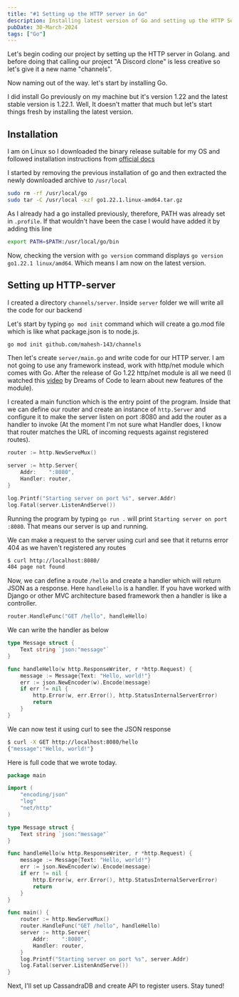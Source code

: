 ```yaml
---
title: "#1 Setting up the HTTP server in Go"
description: Installing latest version of Go and setting up the HTTP Server.
pubDate: 30-March-2024
tags: ["Go"]
---
```


Let's begin coding our project by setting up the HTTP server in Golang. and before doing that calling our project "A Discord clone" is less creative so let's give it a new name "channels".

Now naming out of the way. let's start by installing Go.

I did install Go previously on my machine but it's version 1.22 and the latest stable version is 1.22.1.
Well, It doesn't matter that much but let's start things fresh by installing the latest version.

## Installation

I am on Linux so I downloaded the binary release suitable for my OS and followed installation instructions from [official docs](https://go.dev/doc/install)

I started by removing the previous installation of go and then extracted the newly downloaded archive to `/usr/local`

```bash
sudo rm -rf /usr/local/go
sudo tar -C /usr/local -xzf go1.22.1.linux-amd64.tar.gz
```

As I already had a go installed previously, therefore, PATH was already set in `.profile`. If that wouldn't have been the case I would have added it by adding this line

```bash
export PATH=$PATH:/usr/local/go/bin
```

Now, checking the version with `go version` command displays `go version go1.22.1 linux/amd64`. Which means I am now on the latest version.

## Setting up HTTP-server

I created a directory `channels/server`. Inside `server` folder we will write all the code for our backend

Let's start by typing `go mod init` command which will create a go.mod file which is like what package.json is to node.js.

```bash
go mod init github.com/mahesh-143/channels
```

Then let's create `server/main.go` and write code for our HTTP server. I am not going to use any framework instead, work with http/net module which comes with Go. After the release of Go 1.22 http/net module is all we need (I watched this [video](https://www.youtube.com/watch?v=H7tbjKFSg58) by Dreams of Code to learn about new features of the module).

I created a main function which is the entry point of the program. Inside that we can define our router and create an instance of `http.Server` and configure it to make the server listen on port :8080 and add the router as a handler to invoke (At the moment I'm not sure what Handler does, I know that router matches the URL of incoming requests against registered routes).

```go
router := http.NewServeMux()
```

```go
server := http.Server{
	Addr:    ":8080",
	Handler: router,
}

log.Printf("Starting server on port %s", server.Addr)
log.Fatal(server.ListenAndServe())
```

Running the program by typing `go run .` will print `Starting server on port :8080`. That means our server is up and running.

We can make a request to the server using curl and see that it returns error 404 as we haven't registered any routes

```bash
$ curl http://localhost:8080/
404 page not found
```

Now, we can define a route `/hello` and create a handler which will return JSON as a response. Here `handleHello` is a handler. If you have worked with Django or other MVC architecture based framework then a handler is like a controller.

```go
router.HandleFunc("GET /hello", handleHello)
```

We can write the handler as below

```go
type Message struct {
	Text string `json:"message"`
}

func handleHello(w http.ResponseWriter, r *http.Request) {
	message := Message{Text: "Hello, world!"}
	err := json.NewEncoder(w).Encode(message)
	if err != nil {
		http.Error(w, err.Error(), http.StatusInternalServerError)
		return
	}
}
```

We can now test it using curl to see the JSON response

```bash
$ curl -X GET http://localhost:8080/hello
{"message":"Hello, world!"}
```

Here is full code that we wrote today.

```go
package main

import (
	"encoding/json"
	"log"
	"net/http"
)

type Message struct {
	Text string `json:"message"`
}

func handleHello(w http.ResponseWriter, r *http.Request) {
	message := Message{Text: "Hello, world!"}
	err := json.NewEncoder(w).Encode(message)
	if err != nil {
		http.Error(w, err.Error(), http.StatusInternalServerError)
		return
	}
}

func main() {
	router := http.NewServeMux()
	router.HandleFunc("GET /hello", handleHello)
	server := http.Server{
		Addr:    ":8080",
		Handler: router,
	}
	log.Printf("Starting server on port %s", server.Addr)
	log.Fatal(server.ListenAndServe())
}
```

Next, I'll set up CassandraDB and create API to register users. Stay tuned!

